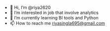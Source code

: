 - 👋 Hi, I’m @riya2620
- 👀 I’m interested in job that involve analytics
- 🌱 I’m currently learning BI tools and Python
- 📫 How to reach me riyasingla695@gmail.com

<!---
riya2620/riya2620 is a ✨ special ✨ repository because its `README.md` (this file) appears on your GitHub profile.
You can click the Preview link to take a look at your changes.
--->
